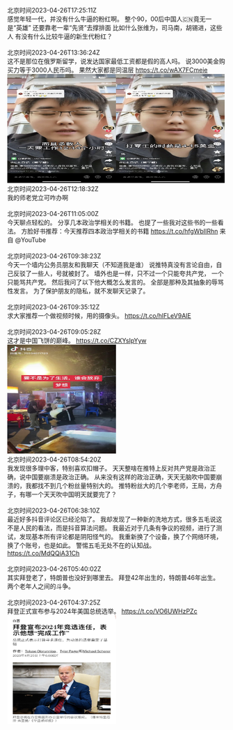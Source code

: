 北京时间2023-04-26T17:25:11Z<br>感觉年轻一代，并没有什么牛逼的粉红啊。
整个90，00后中国人🇨🇳竟无一是“英雄”
还要靠老一辈“先贤”去撑排面
比如什么张维为，司马南，胡锡进，这些人
有没有什么比较牛逼的新生代粉红？<br><br>北京时间2023-04-26T13:36:24Z<br>这不是那位在俄罗斯留学，说发达国家最低工资都是假的高人吗。
说3000美金购买力等于3000人民币吗。
果然大家都是同温层 https://t.co/wAX7FCmeie<br><img src='/temp/2023/1651097879233298434_0.jpg' width='250' height='250'><img src='/temp/2023/1651097879233298434_1.jpg' width='250' height='250'><br>北京时间2023-04-26T12:18:32Z<br>我的师老党立可咋办啊<br><br>北京时间2023-04-26T11:05:00Z<br>今天聊点轻松的。
分享几本政治学相关的书籍。
也提了一些我对这些书的一些看法。
方脸好书推荐：今天推荐四本政治学相关的书籍 https://t.co/hfgWbIIRhn 来自 @YouTube<br><br>北京时间2023-04-26T09:38:23Z<br>今天一个墙内公务员朋友和我聊天（不知道我是谁）
说推特真没有言论自由，自己反驳了一些人，号就被封了。
墙外也是一样，只不过一个只能夸共产党， 一个只能骂共产党。
然后我问了以下他大概怎么发言的。
全部是那种及其抽象的辱骂性发言。
为了保护朋友的隐私，就不发聊天记录了。<br><br>北京时间2023-04-26T09:35:12Z<br>求大家推荐一个做视频时候，用的摄像头。 https://t.co/hlFLeV9AlE<br><br>北京时间2023-04-26T09:05:28Z<br>这才是中国飞饼的巅峰。 https://t.co/CZXYsIpYyw<br><img src='/temp/2023/1651029692735197194_0.jpg' width='250' height='250'><br>北京时间2023-04-26T08:54:20Z<br>我发现很多理中客，特别喜欢扣帽子。
天天整啥在推特上反对共产党是政治正确，说中国要崩溃是政治正确。
从来没有这样的政治正确，天天无脑吹中国要崩溃的，我都找不到几个粉丝量特别大的。
推特粉丝大的几个李老师，王局，方舟子，有哪一个天天吹中国明天就要完了？<br><br>北京时间2023-04-26T06:38:10Z<br>最近好多抖音评论区已经沦陷了。
我却发现了一种新的洗地方式，很多五毛说这不是人民的看法，而是抖音算法问题。
我最近对于几条有争议的视频，进行了测试，发现基本所有评论都是阴阳怪气的。
我重新换了个设备，换了个网络环境，换了个账号，也是如此。
警惕五毛无处不在的认知战。 https://t.co/MdQQiA31Ch<br><br>北京时间2023-04-26T05:40:02Z<br>其实拜登老了，特朗普也没好到哪里去。
拜登42年出生的，特朗普46年出生。
两个老年人之间的斗争。<br><br>北京时间2023-04-26T04:37:25Z<br>拜登正式宣布参与2024年美国总统选举。 https://t.co/VO6UWHzPZc<br><img src='/temp/2023/1650962237576859648_0.jpg' width='250' height='250'><br>